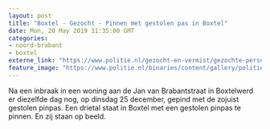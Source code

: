 ```yaml
---
layout: post
title: "Boxtel - Gezocht - Pinnen met gestolen pas in Boxtel"
date: Mon, 20 May 2019 11:35:00 GMT
categories: 
- noord-brabant 
- boxtel 
externe_link: "https://www.politie.nl/gezocht-en-vermist/gezochte-personen/2019/april/09-pinnen-met-gestolen-pas-in-boxtel.html"
feature_image: "https://www.politie.nl/binaries/content/gallery/politie/gezocht/verdachten/2019/mei/09-ob/bb_190520/boxtel-01.jpg"
---
```


Na een inbraak in een woning aan de Jan van Brabantstraat in Boxtelwerd er diezelfde dag nog, op dinsdag 25 december, gepind met de zojuist gestolen pinpas. Een drietal staat in Boxtel met een gestolen pinpas te pinnen. En zij staan op beeld.
